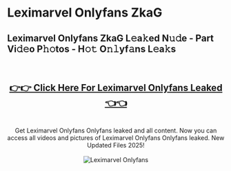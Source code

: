 # Leximarvel Onlyfans ZkaG

<h2>Leximarvel Onlyfans ZkaG  L𝚎a𝚔ed N𝚞𝚍e - Part Vi𝚍𝚎o P𝚑𝚘tos - H𝚘𝚝 O𝚗𝚕yf𝚊ns L𝚎a𝚔s</h2>
<br>
<div align="center">
<h2><a href="https://213.232.235.80/live/video.php?q=leximarvel-onlyfans" rel="nofollow">👉👉 Click Here For Leximarvel Onlyfans Leaked 👈👈</a></h2>

<br>
Get Leximarvel Onlyfans Onlyfans leaked and all content. Now you can access all videos and pictures of Leximarvel Onlyfans Onlyfans leaked. New Updated Files 2025!
<br>
<br>
<a href="https://213.232.235.80/live/video.php?q=leximarvel-onlyfans" rel="nofollow" data-target="animated-image.originalLink"><img src="https://i.imgur.com/dJHk4Zq.gif" alt="Leximarvel Onlyfans" style="max-width: 100%; display: inline-block;" data-target="animated-image.originalImage"></a>
</div>
<br>